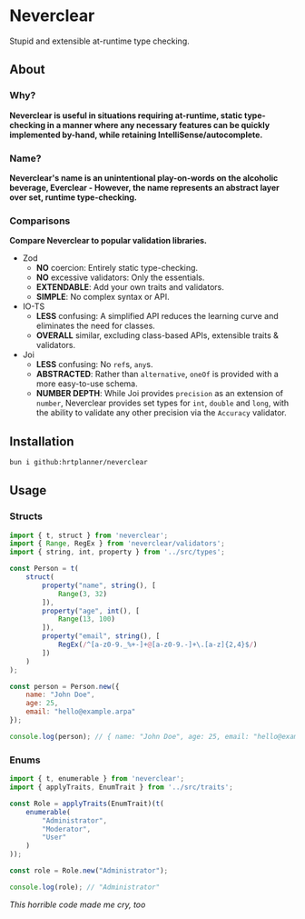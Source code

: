 # Neverclear

Stupid and extensible at-runtime type checking.

## About

### Why?
**Neverclear is useful in situations requiring at-runtime, static type-checking in a manner where any necessary features can be quickly implemented by-hand, while retaining IntelliSense/autocomplete.**

### Name?
**Neverclear's name is an unintentional play-on-words on the alcoholic beverage, Everclear - However, the name represents an abstract layer over set, runtime type-checking.**

### Comparisons
**Compare Neverclear to popular validation libraries.**

- Zod
  - **NO** coercion: Entirely static type-checking.
  - **NO** excessive validators: Only the essentials.
  - **EXTENDABLE**: Add your own traits and validators.
  - **SIMPLE**: No complex syntax or API.
- IO-TS
  - **LESS** confusing: A simplified API reduces the learning curve and eliminates the need for classes.
  - **OVERALL** similar, excluding class-based APIs, extensible traits & validators.
- Joi
  - **LESS** confusing: No `ref`s, `any`s.
  - **ABSTRACTED**: Rather than `alternative`, `oneOf` is provided with a more easy-to-use schema.
  - **NUMBER DEPTH**: While Joi provides `precision` as an extension of `number`, Neverclear provides set types for `int`, `double` and `long`, with the ability to validate any other precision via the `Accuracy` validator.

## Installation
```bash
bun i github:hrtplanner/neverclear
```

## Usage

### Structs
```js
import { t, struct } from 'neverclear';
import { Range, RegEx } from 'neverclear/validators';
import { string, int, property } from '../src/types';

const Person = t(
    struct(
        property("name", string(), [
            Range(3, 32)
        ]),
        property("age", int(), [
            Range(13, 100)
        ]),
        property("email", string(), [
            RegEx(/^[a-z0-9._%+-]+@[a-z0-9.-]+\.[a-z]{2,4}$/)
        ])
    )
);

const person = Person.new({
    name: "John Doe",
    age: 25,
    email: "hello@example.arpa"
});

console.log(person); // { name: "John Doe", age: 25, email: "hello@example.arpa" }
```

### Enums
```js
import { t, enumerable } from 'neverclear';
import { applyTraits, EnumTrait } from '../src/traits';

const Role = applyTraits(EnumTrait)(t(
    enumerable(
        "Administrator",
        "Moderator",
        "User"
    )
));

const role = Role.new("Administrator");

console.log(role); // "Administrator"
```

*This horrible code made me cry, too*